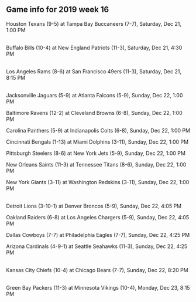 ## Game info for 2019 week 16
Houston Texans (9-5) at Tampa Bay Buccaneers (7-7), Saturday, Dec 21, 1:00 PM

<br/>Buffalo Bills (10-4) at New England Patriots (11-3), Saturday, Dec 21, 4:30 PM

<br/>Los Angeles Rams (8-6) at San Francisco 49ers (11-3), Saturday, Dec 21, 8:15 PM

<br/>Jacksonville Jaguars (5-9) at Atlanta Falcons (5-9), Sunday, Dec 22, 1:00 PM

Baltimore Ravens (12-2) at Cleveland Browns (6-8), Sunday, Dec 22, 1:00 PM

Carolina Panthers (5-9) at Indianapolis Colts (6-8), Sunday, Dec 22, 1:00 PM

Cincinnati Bengals (1-13) at Miami Dolphins (3-11), Sunday, Dec 22, 1:00 PM

Pittsburgh Steelers (8-6) at New York Jets (5-9), Sunday, Dec 22, 1:00 PM

New Orleans Saints (11-3) at Tennessee Titans (8-6), Sunday, Dec 22, 1:00 PM

New York Giants (3-11) at Washington Redskins (3-11), Sunday, Dec 22, 1:00 PM

<br/>Detroit Lions (3-10-1) at Denver Broncos (5-9), Sunday, Dec 22, 4:05 PM

Oakland Raiders (6-8) at Los Angeles Chargers (5-9), Sunday, Dec 22, 4:05 PM

Dallas Cowboys (7-7) at Philadelphia Eagles (7-7), Sunday, Dec 22, 4:25 PM

Arizona Cardinals (4-9-1) at Seattle Seahawks (11-3), Sunday, Dec 22, 4:25 PM

<br/>Kansas City Chiefs (10-4) at Chicago Bears (7-7), Sunday, Dec 22, 8:20 PM

<br/>Green Bay Packers (11-3) at Minnesota Vikings (10-4), Monday, Dec 23, 8:15 PM

